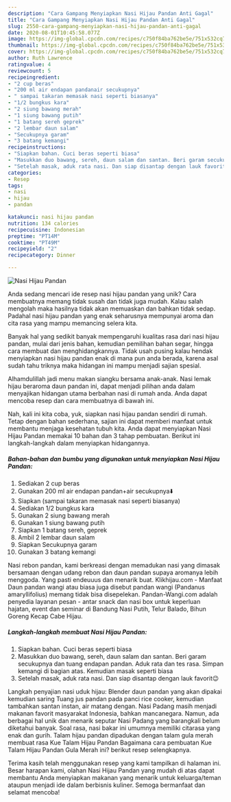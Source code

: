 ```yaml
---
description: "Cara Gampang Menyiapkan Nasi Hijau Pandan Anti Gagal"
title: "Cara Gampang Menyiapkan Nasi Hijau Pandan Anti Gagal"
slug: 2550-cara-gampang-menyiapkan-nasi-hijau-pandan-anti-gagal
date: 2020-08-01T10:45:58.077Z
image: https://img-global.cpcdn.com/recipes/c750f84ba762be5e/751x532cq70/nasi-hijau-pandan-foto-resep-utama.jpg
thumbnail: https://img-global.cpcdn.com/recipes/c750f84ba762be5e/751x532cq70/nasi-hijau-pandan-foto-resep-utama.jpg
cover: https://img-global.cpcdn.com/recipes/c750f84ba762be5e/751x532cq70/nasi-hijau-pandan-foto-resep-utama.jpg
author: Ruth Lawrence
ratingvalue: 4
reviewcount: 5
recipeingredient:
- "2 cup beras"
- "200 ml air endapan pandanair secukupnya"
- " sampai takaran memasak nasi seperti biasanya"
- "1/2 bungkus kara"
- "2 siung bawang merah"
- "1 siung bawang putih"
- "1 batang sereh geprek"
- "2 lembar daun salam"
- "Secukupnya garam"
- "3 batang kemangi"
recipeinstructions:
- "Siapkan bahan. Cuci beras seperti biasa"
- "Masukkan duo bawang, sereh, daun salam dan santan. Beri garam secukupnya dan tuang endapan pandan. Aduk rata dan tes rasa. Simpan kemangi di bagian atas. Kemudian masak seperti biasa"
- "Setelah masak, aduk rata nasi. Dan siap disantap dengan lauk favorit😉"
categories:
- Resep
tags:
- nasi
- hijau
- pandan

katakunci: nasi hijau pandan 
nutrition: 134 calories
recipecuisine: Indonesian
preptime: "PT14M"
cooktime: "PT49M"
recipeyield: "2"
recipecategory: Dinner

---
```



![Nasi Hijau Pandan](https://img-global.cpcdn.com/recipes/c750f84ba762be5e/751x532cq70/nasi-hijau-pandan-foto-resep-utama.jpg)

Anda sedang mencari ide resep nasi hijau pandan yang unik? Cara membuatnya memang tidak susah dan tidak juga mudah. Kalau salah mengolah maka hasilnya tidak akan memuaskan dan bahkan tidak sedap. Padahal nasi hijau pandan yang enak seharusnya mempunyai aroma dan cita rasa yang mampu memancing selera kita.

Banyak hal yang sedikit banyak mempengaruhi kualitas rasa dari nasi hijau pandan, mulai dari jenis bahan, kemudian pemilihan bahan segar, hingga cara membuat dan menghidangkannya. Tidak usah pusing kalau hendak menyiapkan nasi hijau pandan enak di mana pun anda berada, karena asal sudah tahu triknya maka hidangan ini mampu menjadi sajian spesial.

Alhamdulillah jadi menu makan siangku bersama anak-anak. Nasi lemak hijau beraroma daun pandan ini, dapat menjadi pilihan anda dalam menyajikan hidangan utama berbahan nasi di rumah anda. Anda dapat mencoba resep dan cara membuatnya di bawah ini.


Nah, kali ini kita coba, yuk, siapkan nasi hijau pandan sendiri di rumah. Tetap dengan bahan sederhana, sajian ini dapat memberi manfaat untuk membantu menjaga kesehatan tubuh kita. Anda dapat menyiapkan Nasi Hijau Pandan memakai 10 bahan dan 3 tahap pembuatan. Berikut ini langkah-langkah dalam menyiapkan hidangannya.

<!--inarticleads1-->

##### Bahan-bahan dan bumbu yang digunakan untuk menyiapkan Nasi Hijau Pandan:

1. Sediakan 2 cup beras
1. Gunakan 200 ml air endapan pandan+air secukupnya⬇️
1. Siapkan  (sampai takaran memasak nasi seperti biasanya)
1. Sediakan 1/2 bungkus kara
1. Gunakan 2 siung bawang merah
1. Gunakan 1 siung bawang putih
1. Siapkan 1 batang sereh, geprek
1. Ambil 2 lembar daun salam
1. Siapkan Secukupnya garam
1. Gunakan 3 batang kemangi


Nasi rebon pandan, kami berkreasi dengan memadukan nasi yang dimasak bersamaan dengan udang rebon dan daun pandan supaya aromanya lebih menggoda. Yang pasti endeuuus dan menarik buat. Klikhijau.com - Manfaat Daun pandan wangi atau biasa juga disebut pandan wangi (Pandanus amaryllifolius) memang tidak bisa disepelekan. Pandan-Wangi.com adalah penyedia layanan pesan - antar snack dan nasi box untuk keperluan hajatan, event dan seminar di Bandung Nasi Putih, Telur Balado, Bihun Goreng Kecap Cabe Hijau. 

<!--inarticleads2-->

##### Langkah-langkah membuat Nasi Hijau Pandan:

1. Siapkan bahan. Cuci beras seperti biasa
1. Masukkan duo bawang, sereh, daun salam dan santan. Beri garam secukupnya dan tuang endapan pandan. Aduk rata dan tes rasa. Simpan kemangi di bagian atas. Kemudian masak seperti biasa
1. Setelah masak, aduk rata nasi. Dan siap disantap dengan lauk favorit😉


Langkah penyajian nasi uduk hijau: Blender daun pandan yang akan dipakai kemudian saring Tuang jus pandan pada panci rice cooker, kemudian tambahkan santan instan, air matang dengan. Nasi Padang masih menjadi makanan favorit masyarakat Indonesia, bahkan mancanegara. Namun, ada berbagai hal unik dan menarik seputar Nasi Padang yang barangkali belum diketahui banyak. Soal rasa, nasi bakar ini umumnya memiliki citarasa yang enak dan gurih. Talam hijau pandan dipadukan dengan talam gula merah membuat rasa Kue Talam Hijau Pandan Bagaimana cara pembuatan Kue Talam Hijau Pandan Gula Merah ini? berikut resep selengkapnya. 

Terima kasih telah menggunakan resep yang kami tampilkan di halaman ini. Besar harapan kami, olahan Nasi Hijau Pandan yang mudah di atas dapat membantu Anda menyiapkan makanan yang menarik untuk keluarga/teman ataupun menjadi ide dalam berbisnis kuliner. Semoga bermanfaat dan selamat mencoba!
